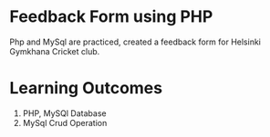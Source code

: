 # Feedback Form using PHP
Php and MySql are practiced, created a feedback form for Helsinki Gymkhana Cricket club.

# Learning Outcomes
1. PHP, MySQl Database
2. MySql Crud Operation
